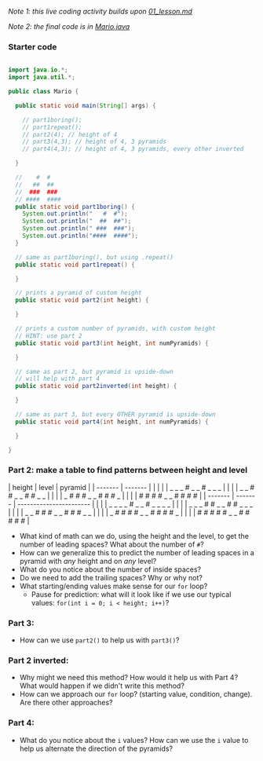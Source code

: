 _Note 1: this live coding activity builds upon [01_lesson.md](01_lesson.md)_

_Note 2: the final code is in [Mario.java](Mario.java)_

### Starter code
```java

import java.io.*;
import java.util.*;

public class Mario {

  public static void main(String[] args) {

    // part1boring();
    // part1repeat();
    // part2(4); // height of 4
    // part3(4,3); // height of 4, 3 pyramids
    // part4(4,3); // height of 4, 3 pyramids, every other inverted

  }

  //    #  #
  //   ##  ##
  //  ###  ###
  // ####  ####
  public static void part1boring() {
    System.out.println("   #  #");
    System.out.println("  ##  ##");
    System.out.println(" ###  ###");
    System.out.println("####  ####");
  }

  // same as part1boring(), but using .repeat()
  public static void part1repeat() {

  }

  // prints a pyramid of custom height
  public static void part2(int height) {

  }

  // prints a custom number of pyramids, with custom height
  // HINT: use part 2
  public static void part3(int height, int numPyramids) {

  }

  // same as part 2, but pyramid is upside-down
  // will help with part 4
  public static void part2inverted(int height) {

  }

  // same as part 3, but every OTHER pyramid is upside-down
  public static void part4(int height, int numPyramids) {

  }

}

```

### Part 2: make a table to find patterns between height and level

| height  | level   |    pyramid              |
| ------- | ------- |                         |
|         |         | _ _ _ # _ _ # _ _ _     |
|         |         | _ _ # # _ _ # # _ _     |
|         |         | _ # # # _ _ # # # _     |
|         |         | # # # # _ _ # # # #     |
| ------- | ------- | ----------------------- |
|         |         | _ _ _ _ # _ _ # _ _ _ _ |
|         |         | _ _ _ # # _ _ # # _ _ _ |
|         |         | _ _ # # # _ _ # # # _ _ |
|         |         | _ # # # # _ _ # # # # _ |
|         |         | # # # # # _ _ # # # # # |

* What kind of math can we do, using the height and the level, to get the number of leading spaces? What about the number of `#`?
* How can we generalize this to predict the number of leading spaces in a pyramid with _any_ height and on _any_ level?
* What do you notice about the number of inside spaces?
* Do we need to add the trailing spaces? Why or why not?
* What starting/ending values make sense for our `for` loop?
  * Pause for prediction: what will it look like if we use our typical values: `for(int i = 0; i < height; i++)`?

### Part 3:
* How can we use `part2()` to help us with `part3()`?

### Part 2 inverted:
* Why might we need this method? How would it help us with Part 4? What would happen if we didn't write this method?
* How can we approach our `for` loop? (starting value, condition, change). Are there other approaches?

### Part 4:
* What do you notice about the `i` values? How can we use the `i` value to help us alternate the direction of the pyramids?
